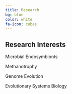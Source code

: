```yaml
---
title: Research
bg: blue
color: white
fa-icon: cubes
---
```


## **Research** **Interests**


<p><i class="fa fa-check-square" aria-hidden="true"></i> Microbial Endosymbionts </p>

<p><i class="fa fa-check-square" aria-hidden="true"></i> Methanotrophy </p>

<p><i class="fa fa-check-square" aria-hidden="true"></i> Genome Evolution </p>

<p><i class="fa fa-check-square" aria-hidden="true"></i> Evolutionary Systems Biology </p>
